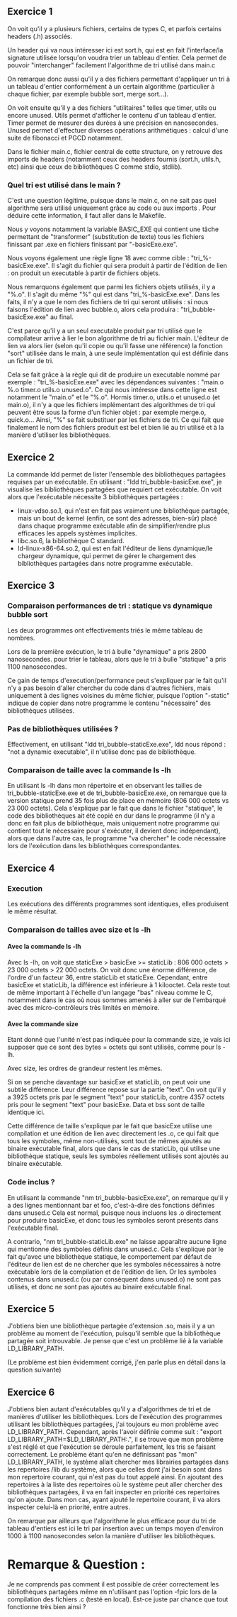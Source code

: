 ## Exercice 1

On voit qu'il y a plusieurs fichiers, certains de types C,
et parfois certains headers (.h) associés.

Un header qui va nous intéresser ici est sort.h, qui est en fait
l'interface/la signature utilisée lorsqu'on voudra trier un tableau d'entier.
Cela permet de pouvoir "interchanger" facilement l'algorithme de tri utilisé
dans main.c

On remarque donc aussi qu'il y a des fichiers permettant d'appliquer
un tri à un tableau d'entier conformément à un certain algorithme
(particulier à chaque fichier, par exemple bubble sort, merge sort...).

On voit ensuite qu'il y a des fichiers "utilitaires" telles que timer,
utils ou encore unused.
Utils permet d'afficher le contenu d'un tableau d'entier.
Timer permet de mesurer des durées à une précision en nanosecondes.
Unused permet d'effectuer diverses opérations arithmétiques :
calcul d'une suite de fibonacci et PGCD notamment.

Dans le fichier main.c, fichier central de cette structure,
on y retrouve des imports de headers
(notamment ceux des headers fournis (sort.h, utils.h, etc) ainsi que ceux de
bibliothèques C comme stdio, stdlib).

### Quel tri est utilisé dans le main ?

C'est une question légitime, puisque dans le main.c, on ne sait pas
quel algorithme sera utilisé uniquement grâce au code ou aux imports .
Pour déduire cette information, il faut aller dans le Makefile.

Nous y voyons notamment la variable BASIC_EXE qui contient une tâche
permettant de "transformer" (substitution de texte) tous les fichiers finissant
par .exe en fichiers finissant par "-basicExe.exe".

Nous voyons également une règle ligne 18 avec comme cible : "tri_%-basicExe.exe".
Il s'agit du fichier qui sera produit à partir de l'édition de lien :
on produit un executable à partir de fichiers objets.

Nous remarquons également que parmi les fichiers objets utilisés, il y a "%.o".
Il s'agit du même "%" qui est dans "tri_%-basicExe.exe".
Dans les faits, il n'y a que le nom des fichiers de tri qui seront utilisés :
si nous faisons l'édition de lien avec bubble.o, alors cela produira :
"tri_bubble-basicExe.exe" au final.

C'est parce qu'il y a un seul executable produit par tri utilisé que le 
compilateur arrive à lier le bon algorithme de tri au fichier main.
L'éditeur de lien va alors lier (selon qu'il copie ou qu'il fasse une 
référence) la fonction "sort" utilisée dans le main, à une seule 
implémentation qui est définie dans un fichier de tri.

Cela se fait grâce à la règle qui dit de produire un executable nommé
par exemple : "tri_%-basicExe.exe" avec les dépendances suivantes : 
"main.o %.o timer.o utils.o unused.o".
Ce qui nous intéresse dans cette ligne est notamment le "main.o" et le 
"%.o".
Hormis timer.o, utils.o et unused.o (et main.o), il n'y a que les fichiers
implémentant des algorithmes de tri qui peuvent être sous la forme d'un fichier
objet : par exemple merge.o, quick.o...
Ainsi, "%" se fait substituer par les fichiers de tri.
Ce qui fait que finalement le nom des fichiers produit est bel et bien lié
au tri utilisé et à la manière d'utiliser les bibliothèques.


## Exercice 2

La commande ldd permet de lister l'ensemble des bibliothèques partagées
requises par un exécutable.
En utilisant : "ldd tri_bubble-basicExe.exe", je visualise les bibliothèques
partagées que requiert cet exécutable.
On voit alors que l'exécutable nécessite 3 bibliothèques partagées :

- linux-vdso.so.1, qui n'est en fait pas vraiment une bibliothèque partagée,
  mais un bout de kernel (enfin, ce sont des adresses, bien-sûr) placé dans
  chaque programme exécutable afin de simplifier/rendre plus efficaces
  les appels systèmes implicites.
- libc.so.6, la bibliothèque C standard.
- ld-linux-x86-64.so.2, qui est en fait 
l'éditeur de liens dynamique/le chargeur dynamique, qui permet
de gérer le chargement des bibliothèques partagées dans notre programme 
exécutable.

## Exercice 3

### Comparaison performances de tri : statique vs dynamique bubble sort

Les deux programmes ont effectivements triés le même tableau de nombres.

Lors de la première exécution, le tri à bulle "dynamique" a pris 2800 nanosecondes.
pour trier le tableau, alors que le tri à bulle "statique" a pris 1100 nanosecondes.

Ce gain de temps d'execution/performance peut s'expliquer par le fait
qu'il n'y a pas besoin d'aller chercher du code dans d'autres fichiers, mais
uniquement à des lignes voisines du même fichier, puisque l'option "-static"
indique de copier dans notre programme le contenu "nécessaire" des bibliothèques
utilisées.

### Pas de bibliothèques utilisées ?

Effectivement, en utilisant "ldd tri_bubble-staticExe.exe", ldd nous répond :
"not a dynamic executable", il n'utilise donc pas de bibliothèque.

### Comparaison de taille avec la commande ls -lh

En utilisant ls -lh dans mon répertoire et en observant les tailles de 
tri_bubble-staticExe.exe et de tri_bubble-basicExe.exe, on remarque que la version
statique prend 35 fois plus de place en mémoire (806 000 octets vs 23 000 octets).
Cela s'explique par le fait que dans le fichier "statique", le code des bibliothèques
ait été copié en dur dans le programme (il n'y a donc en fait plus de bibliothèque, 
mais uniquement notre programme qui contient tout le nécessaire pour s'exécuter, 
il devient donc indépendant), alors que dans l'autre cas, le programme 
"va chercher" le code nécessaire lors de l'exécution dans les bibliothèques 
correspondantes.

## Exercice 4

### Execution

Les exécutions des différents programmes sont identiques, elles produisent le 
même résultat.

### Comparaison de tailles avec size et ls -lh

#### Avec la commande ls -lh

Avec ls -lh, on voit que staticExe > basicExe >= staticLib :
806 000 octets > 23 000 octets > 22 000 octets.
On voit donc une énorme différence, de l'ordre d'un facteur 36, 
entre staticLib et staticExe.
Cependant, entre basicExe et staticLib, la différence est inférieure à 
1 kilooctet.  Cela reste tout de même important à l'échelle d'un langage 
"bas" niveau comme le C, notamment dans le cas où nous sommes amenés à aller 
sur de l'embarqué avec des micro-contrôleurs très limités en mémoire.

#### Avec la commande size

Etant donné que l'unité n'est pas indiquée pour la commande size, je vais ici supposer 
que ce sont des bytes = octets qui sont utilisés, comme pour ls -lh.

Avec size, les ordres de grandeur restent les mêmes.

Si on se penche davantage sur basicExe et staticLib, on peut voir une 
subtile différence.
Leur différence repose sur la partie "text". On voit qu'il y a 3925 octets pris
par le segment "text" pour staticLib, contre 4357 octets pris pour le segment 
"text" pour basicExe. Data et bss sont de taille identique ici.

Cette différence de taille s'explique par le fait que basicExe utilise une 
compilation et une édition de lien avec directement les .o, ce qui fait que
tous les symboles, même non-utilisés, sont tout de mêmes ajoutés au binaire 
exécutable final, alors que dans le cas de staticLib, qui utilise une
bibliothèque statique, seuls les symboles réellement utilisés sont ajoutés
au binaire exécutable.

### Code inclus ?

En utilisant la commande "nm tri_bubble-basicExe.exe", on remarque qu'il y a 
des lignes mentionnant bar et foo, c'est-à-dire des fonctions définies dans unused.c
Cela est normal, puisque nous incluons les .o directement pour produire basicExe, 
et donc tous les symboles seront présents dans l'exécutable final.

A contrario, "nm tri_bubble-staticLib.exe" ne laisse apparaître aucune ligne qui 
mentionne des symboles définis dans unused.c.
Cela s'explique par le fait qu'avec une bibliothèque statique, le comportement par 
défaut de l'éditeur de lien est de ne chercher que les symboles nécessaires à 
notre exécutable lors de la compilation et de l'édition de lien. Or les symboles
contenus dans unused.c (ou par conséquent dans unused.o) ne sont pas utilisés,
et donc ne sont pas ajoutés au binaire exécutable final.


## Exercice 5

J'obtiens bien une bibliothèque partagée d'extension .so, 
mais il y a un problème au moment de l'exécution, puisqu'il semble
que la bibliothèque partagée soit introuvable.
Je pense que c'est un problème lié à la variable LD_LIBRARY_PATH.

(Le problème est bien évidemment corrigé, j'en parle plus en détail 
dans la question suivante)

## Exercice 6

J'obtiens bien autant d'exécutables qu'il y a d'algorithmes de tri 
et de manières d'utiliser les bibliothèques.
Lors de l'exécution des programmes utilisant les bibliothèques 
partagées, j'ai toujours eu mon problème avec LD_LIBRARY_PATH.
Cependant, après l'avoir définie comme suit : 
"export LD_LIBRARY_PATH=$LD_LIBRARY_PATH:.", il se trouve que 
mon problème s'est réglé et que l'exécution se déroule parfaitement, 
les tris se faisant correctement.
Le problème étant qu'en ne définissant pas "mon" LD_LIBRARY_PATH, le
système allait chercher mes librairies partagées dans les repertoires /lib
du système, alors que celles dont j'ai besoin sont dans mon repertoire 
courant, qui n'est pas du tout appelé ainsi.
En ajoutant des repertoires à la liste des repertoires où le système
peut aller chercher des bibliothèques partagées, il va en fait inspecter 
en priorité ces repertoires qu'on ajoute.
Dans mon cas, ayant ajouté le repertoire courant, il va alors inspecter 
celui-là en priorité, entre autres.

On remarque par ailleurs que l'algorithme le plus efficace pour 
du tri de tableau d'entiers est ici le tri par insertion avec un temps 
moyen d'environ 1000 à 1100 nanosecondes selon la manière d'utiliser 
les bibliothèques.

# Remarque & Question : 

Je ne comprends pas comment il est possible de créer correctement les 
bibliothèques partagées même en n'utilisant pas l'option -fpic
lors de la compilation des fichiers .c (testé en local).
Est-ce juste par chance que tout fonctionne très bien ainsi ?
